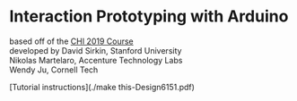 # Interaction Prototyping with Arduino
based off of the [CHI 2019 Course](https://chi2019.acm.org/accepted-courses/)  
developed by
David Sirkin, Stanford University<br />
Nikolas Martelaro, Accenture Technology Labs  
Wendy Ju, Cornell Tech

[Tutorial instructions](./make this-Design6151.pdf)

